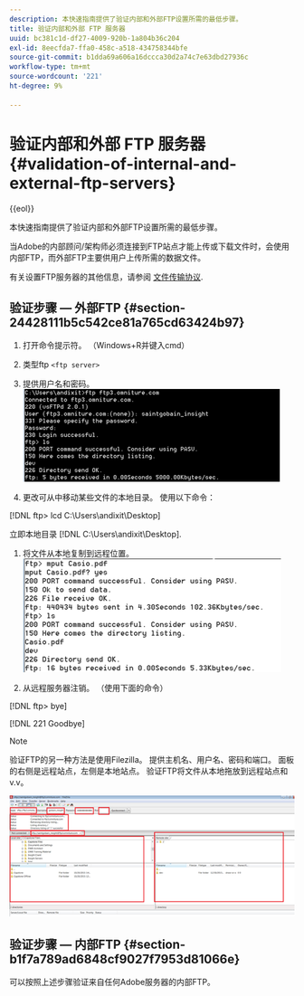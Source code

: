```yaml
---
description: 本快速指南提供了验证内部和外部FTP设置所需的最低步骤。
title: 验证内部和外部 FTP 服务器
uuid: bc381c1d-df27-4009-920b-1a804b36c204
exl-id: 8eecfda7-ffa0-458c-a518-434758344bfe
source-git-commit: b1dda69a606a16dccca30d2a74c7e63dbd27936c
workflow-type: tm+mt
source-wordcount: '221'
ht-degree: 9%

---
```


# 验证内部和外部 FTP 服务器{#validation-of-internal-and-external-ftp-servers}

{{eol}}

本快速指南提供了验证内部和外部FTP设置所需的最低步骤。

当Adobe的内部顾问/架构师必须连接到FTP站点才能上传或下载文件时，会使用内部FTP，而外部FTP主要供用户上传所需的数据文件。

有关设置FTP服务器的其他信息，请参阅 [文件传输协议](https://experienceleague.adobe.com/docs/analytics/export/ftp-and-sftp/ftp-overview.html?lang=zh-Hans).

## 验证步骤 — 外部FTP {#section-24428111b5c542ce81a765cd63424b97}

1. 打开命令提示符。 （Windows+R并键入cmd）
1. 类型ftp `<ftp server>`
1. 提供用户名和密码。 ![](assets/dwb_impl_ftp1.png)

1. 更改可从中移动某些文件的本地目录。 使用以下命令：

[!DNL ftp> lcd C:\Users\andixit\Desktop]

立即本地目录 [!DNL C:\Users\andixit\Desktop].

1. 将文件从本地复制到远程位置。 ![](assets/dwb_impl_ftp2.png)

1. 从远程服务器注销。 （使用下面的命令）

[!DNL ftp> bye]

[!DNL 221 Goodbye]

>[!NOTE]
>
>验证FTP的另一种方法是使用Filezilla。 提供主机名、用户名、密码和端口。 面板的右侧是远程站点，左侧是本地站点。 验证FTP将文件从本地拖放到远程站点和v.v。

![](assets/dwb_impl_ftp3.png)

## 验证步骤 — 内部FTP {#section-b1f7a789ad6848cf9027f7953d81066e}

可以按照上述步骤验证来自任何Adobe服务器的内部FTP。

